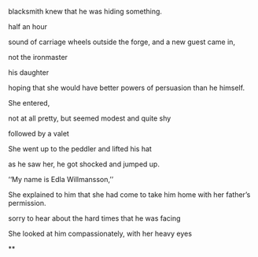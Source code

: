 blacksmith knew that he was hiding something.

half an hour

sound of carriage wheels outside the forge, and a new guest came in,

not the ironmaster

his daughter

hoping that she would have better powers of persuasion than he himself.

She entered,

not at all pretty, but seemed modest and quite shy

followed by a valet

She went up to the peddler and lifted his hat

as he saw her, he got shocked and jumped up.

‘‘My name is Edla Willmansson,’’

She explained to him that she had come to take him home with her father’s permission.

sorry to hear about the hard times that he was facing

She looked at him compassionately, with her heavy eyes

  
**